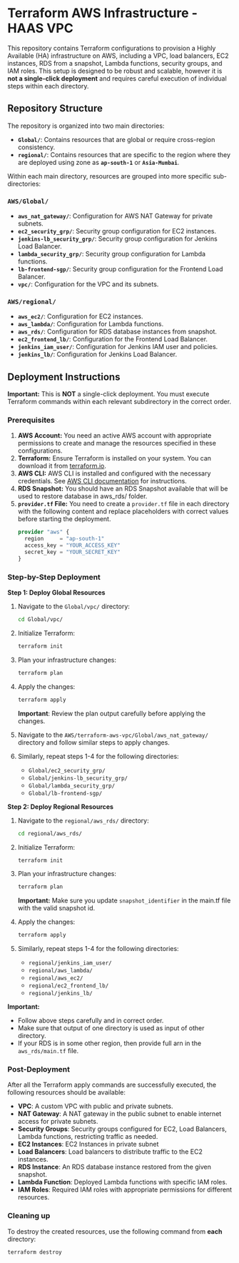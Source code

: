 # Terraform AWS Infrastructure - HAAS VPC

This repository contains Terraform configurations to provision a Highly Available (HA) infrastructure on AWS, including a VPC, load balancers, EC2 instances, RDS from a snapshot, Lambda functions, security groups, and IAM roles. This setup is designed to be robust and scalable, however it is **not a single-click deployment** and requires careful execution of individual steps within each directory.

## Repository Structure

The repository is organized into two main directories:

*   **`Global/`**: Contains resources that are global or require cross-region consistency.
*   **`regional/`**: Contains resources that are specific to the region where they are deployed using zone as **`ap-south-1`** or **`Asia-Mumbai`**.

Within each main directory, resources are grouped into more specific sub-directories:

### `AWS/Global/`

*   **`aws_nat_gateway/`**: Configuration for AWS NAT Gateway for private subnets.
*   **`ec2_security_grp/`**: Security group configuration for EC2 instances.
*   **`jenkins-lb_security_grp/`**: Security group configuration for Jenkins Load Balancer.
*   **`lambda_security_grp/`**: Security group configuration for Lambda functions.
*   **`lb-frontend-sgp/`**: Security group configuration for the Frontend Load Balancer.
*   **`vpc/`**: Configuration for the VPC and its subnets.

### `AWS/regional/`

*   **`aws_ec2/`**: Configuration for EC2 instances.
*   **`aws_lambda/`**: Configuration for Lambda functions.
*   **`aws_rds/`**: Configuration for RDS database instances from snapshot.
*   **`ec2_frontend_lb/`**: Configuration for the Frontend Load Balancer.
*   **`jenkins_iam_user/`**: Configuration for Jenkins IAM user and policies.
*   **`jenkins_lb/`**: Configuration for Jenkins Load Balancer.

## Deployment Instructions

**Important:** This is **NOT** a single-click deployment. You must execute Terraform commands within each relevant subdirectory in the correct order.

### Prerequisites

1.  **AWS Account:** You need an active AWS account with appropriate permissions to create and manage the resources specified in these configurations.
2.  **Terraform:** Ensure Terraform is installed on your system. You can download it from [terraform.io](https://www.terraform.io/downloads.html).
3.  **AWS CLI:**  AWS CLI is installed and configured with the necessary credentials. See [AWS CLI documentation](https://docs.aws.amazon.com/cli/latest/userguide/cli-chap-install.html) for instructions.
4.  **RDS Snapshot:** You should have an RDS Snapshot available that will be used to restore database in aws_rds/ folder.
5.  **`provider.tf` File:** You need to create a `provider.tf` file in each directory with the following content and replace placeholders with correct values before starting the deployment.
    ```terraform
    provider "aws" {
      region     = "ap-south-1"
      access_key = "YOUR_ACCESS_KEY"
      secret_key = "YOUR_SECRET_KEY"
    }
    
### Step-by-Step Deployment

**Step 1: Deploy Global Resources**

1.  Navigate to the `Global/vpc/` directory:

    ```bash
    cd Global/vpc/
    ```
2.  Initialize Terraform:
    ```bash
    terraform init
    ```
3.  Plan your infrastructure changes:
    ```bash
    terraform plan
    ```
4.  Apply the changes:
    ```bash
    terraform apply
    ```
    **Important**: Review the plan output carefully before applying the changes.
5.  Navigate to the  `AWS/terraform-aws-vpc/Global/aws_nat_gateway/` directory and follow similar steps to apply changes.
6.  Similarly, repeat steps 1-4 for the following directories:
    *   `Global/ec2_security_grp/`
    *   `Global/jenkins-lb_security_grp/`
    *   `Global/lambda_security_grp/`
    *   `Global/lb-frontend-sgp/`

**Step 2: Deploy Regional Resources**

1.  Navigate to the `regional/aws_rds/` directory:

    ```bash
    cd regional/aws_rds/
    ```
2.  Initialize Terraform:

    ```bash
    terraform init
    ```
3.  Plan your infrastructure changes:

    ```bash
    terraform plan
    ```
    **Important:** Make sure you update `snapshot_identifier` in the main.tf file with the valid snapshot id.
4.  Apply the changes:

    ```bash
    terraform apply
    ```
5.  Similarly, repeat steps 1-4 for the following directories:
    *   `regional/jenkins_iam_user/`
    *   `regional/aws_lambda/`
    *   `regional/aws_ec2/`
    *  `regional/ec2_frontend_lb/`
    *  `regional/jenkins_lb/`

**Important:**
 * Follow above steps carefully and in correct order.
 * Make sure that output of one directory is used as input of other directory. 
 * If your RDS is in some other region, then provide full arn in the `aws_rds/main.tf` file.

### Post-Deployment

After all the Terraform apply commands are successfully executed, the following resources should be available:

*   **VPC**: A custom VPC with public and private subnets.
*   **NAT Gateway**:  A NAT gateway in the public subnet to enable internet access for private subnets.
*   **Security Groups**: Security groups configured for EC2, Load Balancers, Lambda functions, restricting traffic as needed.
*   **EC2 Instances**: EC2 Instances in private subnet
*   **Load Balancers**: Load balancers to distribute traffic to the EC2 instances.
*   **RDS Instance**: An RDS database instance restored from the given snapshot.
*   **Lambda Function**: Deployed Lambda functions with specific IAM roles.
*   **IAM Roles**: Required IAM roles with appropriate permissions for different resources.

### Cleaning up

To destroy the created resources, use the following command from **each** directory:

```bash
terraform destroy
